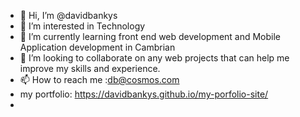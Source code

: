 - 👋 Hi, I’m @davidbankys
- 👀 I’m interested in Technology
- 🌱 I’m currently learning front end web development and Mobile Application development in Cambrian
- 💞️ I’m looking to collaborate on any web projects that can help me improve my skills and experience.
- 📫 How to reach me :db@cosmos.com
- my portfolio: https://davidbankys.github.io/my-porfolio-site/
- 

<!---
davidbankys/davidbankys is a ✨ special ✨ repository because its `README.md` (this file) appears on your GitHub profile.
You can click the Preview link to take a look at your changes.
--->
